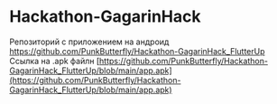 # Hackathon-GagarinHack

Репозиторий с приложением на андроид https://github.com/PunkButterfly/Hackathon-GagarinHack_FlutterUp
Ссылка на .apk файлн [https://github.com/PunkButterfly/Hackathon-GagarinHack_FlutterUp/blob/main/app.apk](https://github.com/PunkButterfly/Hackathon-GagarinHack_FlutterUp/blob/main/app.apk)
